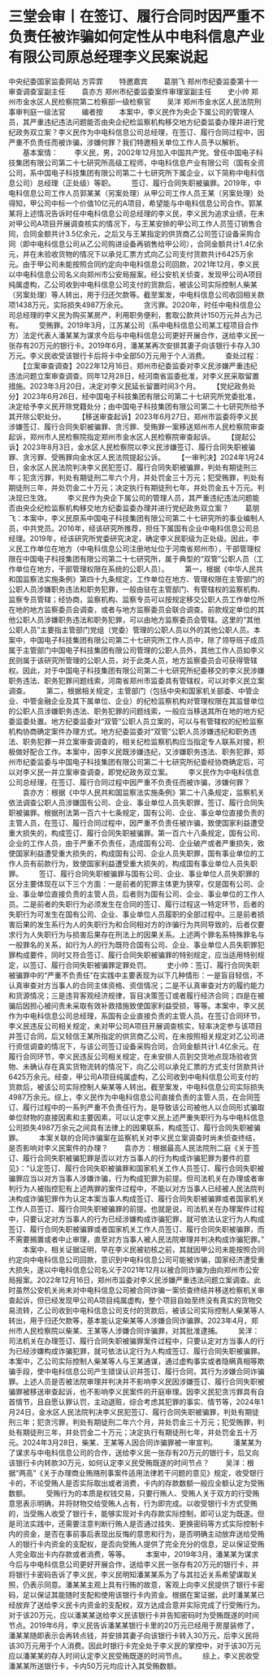 # 三堂会审丨在签订、履行合同时因严重不负责任被诈骗如何定性从中电科信息产业有限公司原总经理李义民案说起

中央纪委国家监委网站 方弈霏
　　特邀嘉宾
　　葛朋飞 郑州市纪委监委第十一审查调查室副主任
　　袁亦方 郑州市纪委监委案件审理室副主任
　　史小帅 郑州市金水区人民检察院第二检察部一级检察官
　　吴洋 郑州市金水区人民法院刑事审判庭一级法官
　　编者按
　　本案中，李义民作为央企下属公司的管理人员，其严重违纪违法问题能否由央企纪检监察机构移交地方纪委监委办理并进行党纪政务双立案？李义民作为中电科信息公司总经理，在签订、履行合同过程中，因严重不负责任而被诈骗，涉嫌何罪？我们特邀相关单位工作人员予以解析。
　　基本案情：
　　李义民，男，2002年12月加入中国共产党。曾任中国电子科技集团有限公司第二十七研究所高级工程师，中电科信息产业有限公司（国有全资公司，系中国电子科技集团有限公司第二十七研究所下属企业，以下简称中电科信息公司）总经理（正处级）等职。
　　签订、履行合同失职被骗罪。2019年，中电科信息公司工作人员郭某某（另案处理）从甲公司工作人员王某（另案处理）处得知，甲公司中标一个价值10亿元的A项目，希望能与中电科信息公司合作。郭某某将上述情况告诉时任中电科信息公司总经理的李义民，李义民为追求业绩，在未对甲公司A项目开展调查核实的情况下，与王某安排的甲公司工作人员签订销售合同，合同金额共计3.5亿余元，之后又与王某指定的供货商乙公司签订设备采购合同（即中电科信息公司从乙公司购进设备再销售给甲公司），合同金额共计1.4亿余元，并在未验收货物的情况下以承兑汇票方式向乙公司支付货款共计6425万余元。由于甲公司未能按照合同约定向中电科信息公司回款，2021年12月，李义民以中电科信息公司名义向郑州市公安局报案。经公安机关侦查，发现甲公司A项目纯属虚构，乙公司收到中电科信息公司支付的货款后，被该公司实际控制人柴某（另案处理）等人转出，用于归还欠款等。截至案发，中电科信息公司收回相关款项1438万元，实际损失4987万余元。
　　贪污罪。2020年，时任中电科信息公司总经理的李义民为购买某房产，利用职务便利，套取公款共计150万元并占为己有。
　　受贿罪。2019年3月，江苏某公司（系中电科信息公司某工程项目合作方）法定代表人潘某某为谋求今后与中电科信息公司更好开展合作，送给李义民一张存有20万元的银行卡。2019年6月，潘某某再次安排其妻子向该银行卡存入30万元。李义民收受该银行卡后将卡中全部50万元用于个人消费。
　　查处过程：
　　【立案审查调查】2022年12月16日，郑州市纪委监委对李义民涉嫌严重违纪违法问题立案审查调查。同年12月28日，经河南省监委批准，对李义民采取留置措施。2023年3月20日，决定对李义民延长留置时间3个月。
　　【党纪政务处分】2023年6月26日，经中国电子科技集团有限公司第二十七研究所党委批准，决定给予李义民开除党籍处分；由中国电子科技集团有限公司第二十七研究所给予其开除公职处分。
　　【移送审查起诉】2023年6月27日，郑州市监委将李义民涉嫌签订、履行合同失职被骗罪、贪污罪、受贿罪一案移送郑州市人民检察院审查起诉，郑州市人民检察院指定郑州市金水区人民检察院审查起诉。
　　【提起公诉】2023年8月3日，金水区人民检察院以李义民涉嫌签订、履行合同失职被骗罪、贪污罪、受贿罪向金水区人民法院提起公诉。
　　【一审判决】2024年1月24日，金水区人民法院判决李义民犯签订、履行合同失职被骗罪，判处有期徒刑三年；犯贪污罪，判处有期徒刑二年六个月，并处罚金三十万元；犯受贿罪，判处有期徒刑三年，并处罚金二十万元；决定执行有期徒刑七年，并处罚金五十万元。判决现已生效。
　　李义民作为央企下属公司的管理人员，其严重违纪违法问题能否由央企纪检监察机构移交地方纪委监委办理并进行党纪政务双立案？
　　葛朋飞：本案中，李义民原系中国电子科技集团有限公司第二十七研究所的事业编制人员，中共党员。2016年，经该研究所推荐，担任下属国有企业中电科信息公司总经理。2019年，经该研究所党委研究决定，确定李义民职级为正处级。因此，李义民工作单位在地方（中电科信息公司注册地址位于河南省郑州市），干部管理权限在中国电子科技集团有限公司第二十七研究所，属于典型的“双管”公职人员（工作单位在地方，干部管理权限在系统的公职人员）。
　　第一，根据《中华人民共和国监察法实施条例》第四十九条规定，工作单位在地方、管理权限在主管部门的公职人员涉嫌职务违法和职务犯罪，一般由驻在主管部门、有管辖权的监察机构、监察专员管辖；经协商，监察机构、监察专员可以按规定移交公职人员工作单位所在地的地方监察委员会调查，或者与地方监察委员会联合调查。前款规定单位的其他公职人员涉嫌职务违法和职务犯罪，可以由地方监察委员会管辖。这里的“其他公职人员”主要指主管部门党组（党委）管理的公职人员以外的其他公职人员。本案中，中国电子科技集团有限公司第二十七研究所工作人员中，除了领导班子成员属于主管部门中国电子科技集团有限公司管理的公职人员外，其他工作人员如李义民则属于该研究所管理的公职人员，对于此类人员，地方监察委员会可获得管辖权。因此，对于中国电子科技集团有限公司第二十七研究所纪委移交的李义民涉嫌职务违法、职务犯罪问题线索，河南省郑州市监委具有管辖权，可以对李义民立案调查。
　　第二，根据相关规定，主管部门（包括中央和国家机关部委、中管企业、中管金融企业及其下属单位、企业）的纪检监察机构对管理权限在其监督单位的公职人员涉嫌职务违法、职务犯罪的问题线索，一般应当移送其所在地的地方纪委监委处置。地方纪委监委对“双管”公职人员立案的，可以与有管辖权的纪检监察机构协商确定案件办理方式。地方纪委监委对“双管”公职人员涉嫌违纪和职务违法、职务犯罪一并立案审查调查的，相关纪检监察机构应当指定专人联系对接，积极做好配合工作。本案中，因李义民既涉嫌违纪，又涉嫌职务违法、职务犯罪，郑州市纪委监委与中国电子科技集团有限公司第二十七研究所纪委经协商确定后，可以对李义民一并立案审查调查，即党纪政务双立案。
　　李义民作为中电科信息公司总经理，在签订、履行合同过程中因严重不负责任而被诈骗，涉嫌何罪？
　　袁亦方：根据《中华人民共和国监察法实施条例》第二十八条规定，监察机关依法调查公职人员涉嫌国有公司、企业、事业单位人员失职罪，签订、履行合同失职被骗罪。根据刑法第一百六十七条规定，国有公司、企业、事业单位直接负责的主管人员，在签订、履行合同过程中，因严重不负责任被诈骗，致使国家利益遭受重大损失的，构成签订、履行合同失职被骗罪。第一百六十八条规定，国有公司、企业的工作人员，由于严重不负责任，造成国有公司、企业破产或者严重损失，致使国家利益遭受重大损失的，构成国有公司、企业人员失职罪，国有事业单位的工作人员有前款行为，致使国家利益遭受重大损失的，构成国有事业单位人员失职罪。
　　签订、履行合同失职被骗罪与国有公司、企业、事业单位人员失职罪的区分主要体现在以下三个方面：一是前者的犯罪主体更为狭窄，仅是国有公司、企业、事业单位直接负责的主管人员，后者则为国有公司、企业、事业单位的工作人员。二是前者的失职行为必须发生在合同的签订、履行过程这一特定环节，后者的失职行为可发生在国有公司、企业、事业单位人员履职的全部过程中。三是前者损害后果的发生系行为人的失职行为和合同相对方的诈骗行为共同导致的，后者仅要求行为人失职行为与损害后果存在刑法上的因果关系。上述两个罪名系特殊罪名与一般罪名的关系，如行为人的行为既符合国有公司、企业、事业单位人员失职罪犯罪构成要件，同时又符合签订、履行合同失职被骗罪的特别规定，应当适用特别规定，以签订、履行合同失职被骗罪定罪处罚。
　　史小帅：签订、履行合同失职被骗罪中的“严重不负责任”在实践中主要表现为以下几种情形：一是盲目轻信，不认真审查对方当事人的合同主体资格、资信情况；二是不认真审查对方的履约能力和货源情况；三是违背客观经济规律，盲目决策签订或者履行经济合同；四是在被骗后因担心被问责未采取有效补救措施致使国家利益受损，等等。本案中，李义民作为中电科信息公司总经理，系国有企业直接负责的主管人员。在签订合同环节，李义民违反公司相关规定，未对甲公司A项目开展调查核实，轻率决定参与该项目并签订合同，后又轻信王某所指定的供货商乙公司，在未按照相关规定对乙公司进行资信调查的情况下，与该公司签订设备采购合同，合同金额共计1.4亿余元。在履行合同环节，李义民违反公司相关规定，在未安排人员到交货地点现场验收货物、未确认存在真实货物流转的情况下，向乙公司以承兑汇票的方式支付货款共计6425万余元。经查，甲公司A项目纯属虚构，乙公司收到中电科信息公司支付的货款后，被该公司实际控制人柴某等人转出。截至案发，中电科信息公司实际损失4987万余元。综上，李义民作为中电科信息公司直接负责的主管人员，在合同签订、履行过程中的一系列严重不负责任行为，是导致该公司被他人以合同形式骗取单位财物的直接因素和主要因素，可以认定李义民上述严重失职行为与中电科信息公司损失4987万余元之间具有法律上的因果联系，构成签订、履行合同失职被骗罪。
　　本案关联的合同诈骗案在监察机关对李义民立案调查时尚未侦查终结，是否影响对李义民案件的办理？
　　袁亦方：根据最高人民法院刑二庭《关于签订、履行合同失职被骗犯罪是否以对方当事人的行为构成诈骗犯罪为要件的意见》：“认定签订、履行合同失职被骗罪和国家机关工作人员签订、履行合同失职被骗罪应当以对方当事人涉嫌诈骗，行为构成犯罪为前提。但司法机关在办理或者审判行为人被指控犯有上述两罪的案件过程中，不能以对方当事人已经被人民法院判决构成诈骗犯罪作为认定本案当事人构成签订、履行合同失职被骗罪或者国家机关工作人员签订、履行合同失职被骗罪的前提。也就是说，司法机关在办理案件过程中，只要认定对方当事人的行为已经涉嫌构成诈骗犯罪，就可依法认定行为人构成签订、履行合同失职被骗罪或者国家机关工作人员签订、履行合同失职被骗罪，而不需要搁置或者中止审理，直至对方当事人被人民法院审理并判决构成诈骗犯罪。”
　　本案中，相关证据证明，早在李义民被初核之前，其就因甲公司未能按照合同约定向中电科信息公司回款，意识到中电科信息公司可能被诈骗，国家经济遭受重大损失，遂以中电科信息公司名义于2021年12月以被合同诈骗为由向郑州市公安局报案。2022年12月16日，郑州市监委对李义民涉嫌严重违法问题立案调查。此时虽然公安机关尚未对中电科信息公司被合同诈骗一案侦查终结并移送检察机关审查起诉，但已经发现甲公司A项目纯属虚构，整个项目自始至终没有真实的货物交易流转，乙公司收到中电科信息公司支付的货款后，被该公司实际控制人柴某等人转出，用于归还欠款等，基本能认定柴某等人涉嫌合同诈骗罪。2023年4月，郑州市人民检察院以柴某、王某等人涉嫌合同诈骗罪，对其批准逮捕。
　　吴洋：司法机关在办理签订、履行合同失职被骗罪案件过程中，只要认定对方当事人的行为已经涉嫌构成诈骗犯罪，就可依法认定行为人构成签订、履行合同失职被骗罪。本案中，乙公司实际控制人柴某等人与王某通谋，通过虚构事实或者隐瞒真相等欺骗手段，使中电科信息公司产生错误认识并签订、履行合同，其行为涉嫌合同诈骗罪。上述人员是否被法院审理并判决并不影响李义民因涉嫌签订、履行合同失职被骗罪被移送审查起诉，也不影响李义民案件的开庭审理。因李义民犯贪污罪具有自首情节，且自愿认罪认罚，主动退赃，综合考虑其犯罪的事实、情节等，2024年1月24日，金水区人民法院判决李义民犯签订、履行合同失职被骗罪，判处有期徒刑三年；犯贪污罪，判处有期徒刑二年六个月，并处罚金三十万元；犯受贿罪，判处有期徒刑三年，并处罚金二十万元；决定执行有期徒刑七年，并处罚金五十万元。2024年3月28日，柴某、王某等人因合同诈骗罪被一审宣判。
　　潘某某为了谋求与中电科信息公司的合作，送给李义民一张存有20万元的银行卡，后又向该银行卡内转款30万元，如何认定李义民受贿既遂的时间节点？
　　吴洋：根据“两高”《关于办理商业贿赂刑事案件适用法律若干问题的意见》规定，收受银行卡的，不论受贿人是否实际取出或者消费，卡内的存款数额一般应全额认定为受贿数额。
　　受贿行为的本质是权钱交易，只要行贿人、受贿人关于双方的行受贿意思表示明确，并将财物交给受贿人占有，行为即完成。以收受银行卡方式受贿的，当受贿人收受了银行卡，能够实现对卡内存款实际控制，即可认定为既遂。但是司法实践中，还需要注意判断行贿人是否通过挂失、更换密码等方式实际控制卡内的资金，是否在事前事后表现出反悔的意思和行为，是否明确主动放弃送给受贿人的银行卡内资金的支配权，是否向受贿人提供了完全充分的信息，足以保证受贿人完全取出卡内存款或者消费，等等。
　　本案中，2019年3月，潘某某为谋求今后与中电科信息公司更好开展合作，送给李义民一张存有20万元的银行卡，并将银行卡密码告诉了李义民，李义民明知潘某某系为了与其拉近关系希望谋取关照，仍表示同意。潘某某主观上具有行贿的故意，客观上向李义民提供了银行卡密码，足以保证其能随时支配和使用该银行卡内资金。根据在案证据，此时潘某某已经放弃了送给李义民卡内资金的支配权，双方达成合意并实际完成了行受贿行为。对于该20万元，应以潘某某送给李义民该银行卡并告知密码时为受贿既遂的时间节点。2019年6月，李义民告诉潘某某银行卡里的20万元已经用于房屋装修了，潘某某随即表示会再转点钱，并安排其妻子向该银行卡转入30万元，后李义民将该30万元用于个人消费。因此时银行卡完全处于李义民的掌控中，对于该30万元应以潘某某的存入时间认定李义民受贿既遂的时间节点。
　　综上，李义民收受潘某某所送银行卡，卡内50万元均应计入其受贿数额。